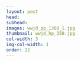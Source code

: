 ```yaml
---
layout: post
head: 
subhead: 
images: wwjd_pp_1300_1.jpg
thumbnail: wwjd_hp_350.jpg
col-width: 3
img-col-width: 1
order: 22
---
```


